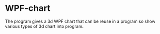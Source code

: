 # WPF-chart
The program gives a 3d WPF chart that can be reuse in a program so show various types of 3d chart into program.
